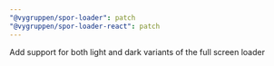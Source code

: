 ```yaml
---
"@vygruppen/spor-loader": patch
"@vygruppen/spor-loader-react": patch
---
```


Add support for both light and dark variants of the full screen loader
